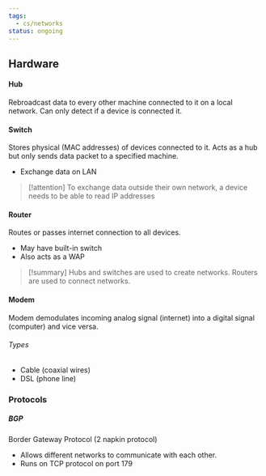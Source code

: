 ```yaml
---
tags:
  - cs/networks
status: ongoing
---
```

## Hardware

#### Hub
Rebroadcast data to every other machine connected to it on a local network. Can only detect if a device is connected it.
#### Switch
Stores physical (MAC addresses) of devices connected to it. Acts as a hub but only sends data packet to a specified machine.
- Exchange data on LAN

> [!attention] 
> To exchange data outside their own network, a device needs to be able to read IP addresses
#### Router
Routes or passes internet connection to all devices.
- May have built-in switch
- Also acts as a WAP

> [!summary] 
> Hubs and switches are used to create networks.
> Routers are used to connect networks.

#### Modem
Modem demodulates incoming analog signal (internet) into a digital signal (computer) and vice versa.
###### Types
- Cable (coaxial wires)
- DSL (phone line)

### Protocols

##### BGP
Border Gateway Protocol (2 napkin protocol)

- Allows different networks to communicate with each other.
- Runs on TCP protocol on port 179